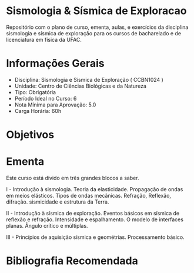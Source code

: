 # Sismologia & Sísmica de Exploracao
Repositório com o plano de curso, ementa, aulas, e exercícios da disciplina sismologia e sísmica de exploração para os cursos de bacharelado e de licenciatura em física  da UFAC.

# Informações Gerais

* Disciplina: Sismologia e Sísmica de Exploração ( CCBN1024 )	
* Unidade: Centro de Ciências Biológicas e da Natureza
* Tipo: Obrigatória	
* Período Ideal no Curso: 6	
* Nota Mínima para Aprovação: 5.0
* Carga Horária: 60h

# Objetivos

# Ementa 

Este curso está divido em três grandes blocos a saber.

I - Introdução à sismologia. Teoria da elasticidade. Propagação de ondas em meios elásticos. Tipos de ondas mecânicas. Refração, Reflexão, difração. sismicidade e estrutura da Terra. 

II - Introdução à sísmica de exploração. Eventos básicos em sísmica de reflexão e refração. Intensidade e espalhamento. O modelo de interfaces planas. Ângulo crítico e múltiplas. 

III - Princípios de aquisição sísmica e geométrias. Processamento básico.

# Bibliografia Recomendada
